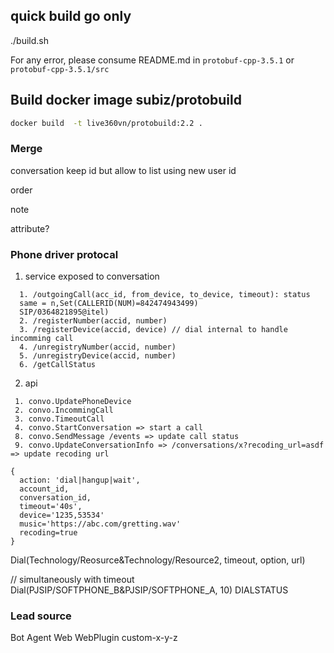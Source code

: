 ## quick build go only
./build.sh

For any error, please consume README.md in `protobuf-cpp-3.5.1` or `protobuf-cpp-3.5.1/src`

## Build docker image subiz/protobuild
```sh
docker build  -t live360vn/protobuild:2.2 .
```


### Merge

conversation keep id
but allow to list using new user id

order

note

attribute?


### Phone driver protocal
1. service exposed to conversation
```
  1. /outgoingCall(acc_id, from_device, to_device, timeout): status
  same = n,Set(CALLERID(NUM)=842474943499)
  SIP/0364821895@itel)
  2. /registerNumber(accid, number)
  3. /registerDevice(accid, device) // dial internal to handle incomming call
  4. /unregistryNumber(accid, number)
  5. /unregistryDevice(accid, number)
  6. /getCallStatus
```

2. api
```
 1. convo.UpdatePhoneDevice
 2. convo.IncommingCall
 3. convo.TimeoutCall
 4. convo.StartConversation => start a call
 8. convo.SendMessage /events => update call status
 9. convo.UpdateConversationInfo => /conversations/x?recoding_url=asdf => update recoding url

{
  action: 'dial|hangup|wait',
  account_id,
  conversation_id,
  timeout='40s',
  device='1235,53534'
  music='https://abc.com/gretting.wav'
  recoding=true
}
```


Dial(Technology/Reosurce&Technology/Resource2, timeout, option, url)


// simultaneously with timeout
Dial(PJSIP/SOFTPHONE_B&PJSIP/SOFTPHONE_A, 10)
DIALSTATUS



### Lead source

Bot
Agent
Web
WebPlugin
custom-x-y-z
